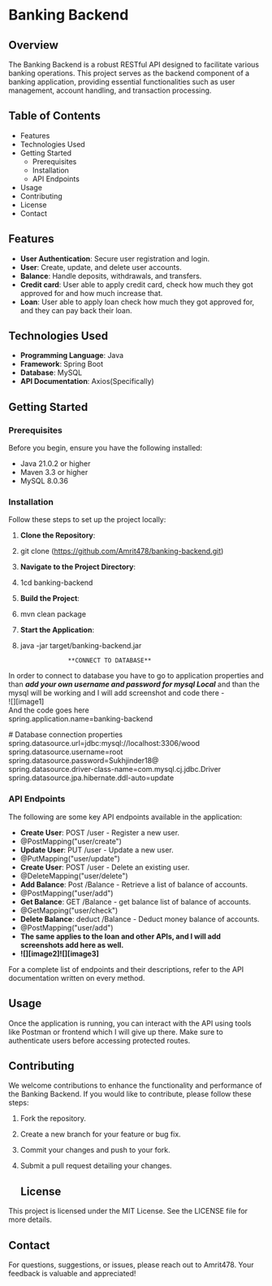 # **Banking Backend**

## **Overview**

The Banking Backend is a robust RESTful API designed to facilitate various banking operations. This project serves as the backend component of a banking application, providing essential functionalities such as user management, account handling, and transaction processing.

## **Table of Contents**

* Features  
* Technologies Used   
* Getting Started  
  * Prerequisites  
  * Installation  
  * API Endpoints  
* Usage  
* Contributing  
* License  
* Contact

## **Features**

* **User Authentication**: Secure user registration and login.  
* **User**: Create, update, and delete user accounts.  
* **Balance**: Handle deposits, withdrawals, and transfers.  
* **Credit card**: User able to apply credit card, check how much they got approved for and how much increase that.  
* **Loan**: User able to apply loan check how much they got approved for, and they can pay back their loan.

## **Technologies Used**

* **Programming Language**: Java   
* **Framework**: Spring Boot  
* **Database**: MySQL  
* **API Documentation**: Axios(Specifically)

## **Getting Started**

### **Prerequisites**

Before you begin, ensure you have the following installed:

* Java 21.0.2 or higher  
* Maven 3.3 or higher  
* MySQL 8.0.36

### **Installation**

Follow these steps to set up the project locally:

1. **Clone the Repository**:  
2. git clone (https://github.com/Amrit478/banking-backend.git)  
3. **Navigate to the Project Directory**:  
4. 1cd banking-backend  
5. **Build the Project**:  
6. mvn clean package  
7. **Start the Application**:  
8. java \-jar target/banking-backend.jar

					**CONNECT TO DATABASE**  
In order to connect to database you have to go to application properties and than ***add your own username and password for mysql Local***  and than the mysql will be working and I will add screenshot and code there \-   
![][image1]  
And the code goes here   
spring.application.name\=banking-backend

\# Database connection properties  
spring.datasource.url\=jdbc:mysql://localhost:3306/wood  
spring.datasource.username\=root  
spring.datasource.password\=Sukhjinder18@  
spring.datasource.driver-class-name\=com.mysql.cj.jdbc.Driver  
spring.datasource.jpa.hibernate.ddl-auto\=update

### **API Endpoints**

The following are some key API endpoints available in the application:

* **Create User**: POST /user \- Register a new user.  
* @PostMapping("user/create")  
* **Update User**: PUT /user \- Update a new user.  
* @PutMapping("user/update")  
* **Create User**: POST /user \- Delete an existing user.  
* @DeleteMapping("user/delete")  
* **Add Balance**: Post /Balance \- Retrieve a list of balance of accounts.  
* @PostMapping("user/add")  
* **Get Balance**: GET /Balance \- get balance list of balance of accounts.  
* @GetMapping("user/check")  
* **Delete Balance**: deduct /Balance \- Deduct money balance of accounts.  
* @PostMapping("user/add")  
* **The same applies to the loan and other APIs, and I will add screenshots add here as well.**  
* **![][image2]![][image3]**

For a complete list of endpoints and their descriptions, refer to the API documentation written on every method.

## **Usage**

Once the application is running, you can interact with the API using tools like Postman or frontend which I will give up there. Make sure to authenticate users before accessing protected routes.

## **Contributing**

We welcome contributions to enhance the functionality and performance of the Banking Backend. If you would like to contribute, please follow these steps:

1. Fork the repository.  
2. Create a new branch for your feature or bug fix.  
3. Commit your changes and push to your fork.  
4. Submit a pull request detailing your changes.

   ## **License**

This project is licensed under the MIT License. See the LICENSE file for more details.

## **Contact**

For questions, suggestions, or issues, please reach out to Amrit478. Your feedback is valuable and appreciated\!  
